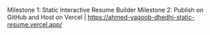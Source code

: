 Milestone 1: Static Interactive Resume Builder
Milestone 2: Publish on GitHub and Host on Vercel | https://ahmed-yaqoob-dhedhi-static-resume.vercel.app/